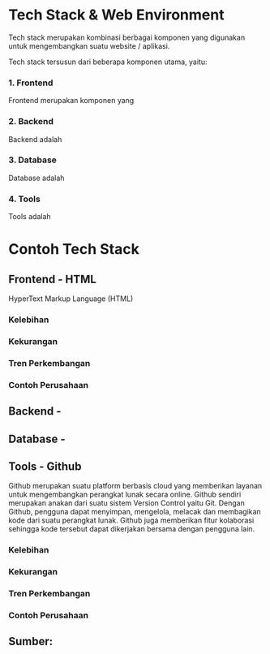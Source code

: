 # Tech Stack & Web Environment
<p>Tech stack merupakan kombinasi berbagai komponen yang digunakan untuk mengembangkan suatu website / aplikasi.</p>
<p>Tech stack tersusun dari beberapa komponen utama, yaitu:</p>

### 1. Frontend
Frontend merupakan komponen yang 
### 2. Backend
Backend adalah
### 3. Database
Database adalah
### 4. Tools
Tools adalah

# Contoh Tech Stack
## Frontend - HTML
<p>HyperText Markup Language (HTML) </p>

### Kelebihan
### Kekurangan

### Tren Perkembangan

### Contoh Perusahaan


## Backend -
## Database -
## Tools - Github
<p>Github merupakan suatu platform berbasis cloud yang memberikan layanan untuk mengembangkan perangkat lunak secara online. Github sendiri merupakan anakan dari suatu sistem Version Control yaitu Git. Dengan Github, pengguna dapat menyimpan, mengelola, melacak dan membagikan kode dari suatu perangkat lunak. Github juga memberikan fitur kolaborasi sehingga kode tersebut dapat dikerjakan bersama dengan pengguna lain. </p>


### Kelebihan

### Kekurangan

### Tren Perkembangan

### Contoh Perusahaan


## Sumber: 
